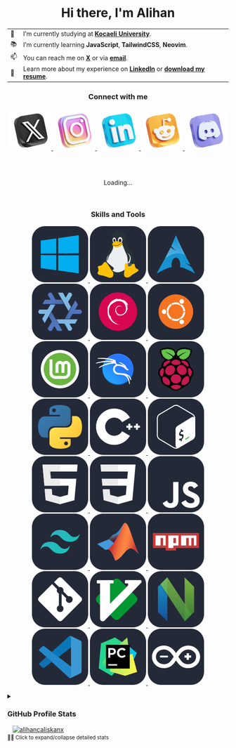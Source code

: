 <h1 align="center">Hi there, I'm Alihan</h1>

<table border="0" align="center">
    <tr>
        <td>👔</td>
        <td>I’m currently studying at <b><a href="https://www.carevoyance.com/" target="_blank">Kocaeli University</a></b>.</td>
    </tr>
    <tr>
        <td>📚</td>
        <td>I’m currently learning <b>JavaScript</b>, <b>TailwindCSS</b>, <b>Neovim</b>.</td>
    </tr>
    <!-- <tr>
        <td>🤝</td>
        <td>I’m looking for help maintaining and growing <b><a href="" target="_blank">Autonomous</a></b>.</td>
    </tr> -->
    <tr>
        <td>📫</td>
        <td>You can reach me on <b><a href="https://x.com/AlihanCaliskanx/" target="_blank">X</a></b> or via <b><a href="mailto:alihancaliskan@workmail.com" target="_blank">email</a></b>.</td>
    </tr>
    <tr>
        <td>📄</td>
        <td>Learn more about my experience on <b><a href="https://linkedin.com/in/alihan-caliskan/" target="_blank">LinkedIn</a></b> or <b><a href="https://github.com/alihancaliskanx/alihancaliskanx/raw/main/alihancaliskanx-Resume.pdf">download my resume</a></b>.</td>
    </tr>
</table>

<h3 align="center">Connect with me</h3>

<p align="center">

<a href="https://x.com/AlihanCaliskanx/" target="_blank">
    <img src="assets/icons/skill-icons--x.png">
</a>

<a href="https://www.instagram.com/alihancaliskan25/" target="_blank">
    <img src="assets/icons/skill-icons--instagram.png">
</a>

<a href="https://linkedin.com/in/alihan-caliskan/" target="_blank">
    <img src="assets/icons/skill-icons--linkedin.png">
</a>

<a href="https://www.reddit.com/user/alihancaliskan/" target="_blank">
    <img src="assets/icons/skill-icons--reddit.png">
</a>

<a href="https://discordapp.com/users/370240411395948546/" target="_blank">
    <img src="assets/icons/skill-icons--discord.png">
</a>

</p>

<br>

<br>


<p align="center">
<!--START:X-->
Loading...
<!--END:X-->
</p>


<br>

<h3 align="center">Skills and Tools</h3>

<p align="center">

<a href="https://www.microsoft.com/en-us/windows/" target="_blank">
    <img src="assets/icons/skill-icons--windows-dark.svg">
</a>

<a href="https://www.linux.org/" target="_blank">
    <img src="assets/icons/skill-icons--linux-dark.svg">
</a>

<a href="https://archlinux.org/" target="_blank">
    <img src="assets/icons/skill-icons--arch-dark.svg">
</a>

<a href="https://nixos.org/" target="_blank">
    <img src="assets/icons/skill-icons--nix-dark.svg">
</a>

<a href="https://www.debian.org/" target="_blank">
    <img src="assets/icons/skill-icons--debian-dark.svg">
</a>

<a href="https://ubuntu.com/" target="_blank">
    <img src="assets/icons/skill-icons--ubuntu-dark.svg">
</a>

<a href="https://www.linuxmint.com/" target="_blank">
    <img src="assets/icons/skill-icons--mint-dark.svg">
</a>

<a href="https://www.kali.org/" target="_blank">
    <img src="assets/icons/skill-icons--kali-dark.svg">
</a>

<a href="https://www.raspberrypi.com/" target="_blank">
    <img src="assets/icons/skill-icons--raspberrypi-dark.svg">
</a>

<a href="https://www.python.org/" target="_blank">
    <img src="assets/icons/skill-icons--python-dark.svg">
</a>

<!-- <a href="https://www.open-std.org/jtc1/sc22/wg14/" target="_blank">
    <img src="assets/icons/skill-icons--c.svg">
</a> -->

<a href="https://isocpp.org/" target="_blank">
    <img src="assets/icons/skill-icons--cpp.svg">
</a>

<!-- <a href="https://learn.microsoft.com/en-us/dotnet/csharp/" target="_blank">
    <img src="assets/icons/skill-icons--cs.svg">
</a> -->

<a href="https://www.gnu.org/software/bash/" target="_blank">
    <img src="assets/icons/skill-icons--bash-dark.svg">
</a>

<!-- <a href="https://go.dev/" target="_blank">
    <img src="assets/icons/skill-icons--golang.svg">
</a> -->

<!-- <a href="https://www.java.com/en/" target="_blank">
    <img src="assets/icons/skill-icons--java-dark.svg">
</a> -->

<!-- <a href="https://www.rust-lang.org/" target="_blank">
    <img src="assets/icons/skill-icons--rust.svg">
</a> -->

<!-- <a href="https://www.lua.org/" target="_blank">
    <img src="assets/icons/skill-icons--lua-dark.svg">
</a> -->

<!-- <a href="https://www.swift.com/" target="_blank">
    <img src="assets/icons/skill-icons--swift.svg">
</a> -->

<a href="https://html.spec.whatwg.org/multipage/" target="_blank">
    <img src="assets/icons/skill-icons--html.svg">
</a>

<a href="https://www.w3.org/Style/CSS/" target="_blank">
    <img src="assets/icons/skill-icons--css.svg">
</a>

<a href="https://en.wikipedia.org/wiki/JavaScript" target="_blank">
    <img src="assets/icons/skill-icons--javascript.svg">
</a>

<!-- <a href="https://www.typescriptlang.org/" target="_blank">
    <img src="assets/icons/skill-icons--typescript.svg">
</a> -->

<!-- <a href="https://www.php.net/" target="_blank">
    <img src="assets/icons/skill-icons--php-dark.svg">
</a> -->

<!-- <a href="https://react.dev/" target="_blank">
    <img src="assets/icons/skill-icons--react-dark.svg">
</a> -->
    
<a href="https://tailwindcss.com/" target="_blank">
    <img src="assets/icons/skill-icons--tailwindcss-dark.svg">
</a>

<!-- <a href="https://windicss.org/" target="_blank">
    <img src="assets/icons/skill-icons--windicss-dark.svg">
</a> -->

<a href="https://www.mathworks.com/" target="_blank">
    <img src="assets/icons/skill-icons--matlab-dark.svg">
</a>

<a href="https://www.npmjs.com/" target="_blank">
    <img src="assets/icons/skill-icons--npm-dark.svg">
</a>

<a href="https://git-scm.com/" target="_blank">
    <img src="assets/icons/skill-icons--git.svg">
</a>

<a href="https://www.vim.org/" target="_blank">
    <img src="assets/icons/skill-icons--vim-dark.svg">
</a>

<a href="https://neovim.io/" target="_blank">
    <img src="assets/icons/skill-icons--neovim-dark.svg">
</a>

<a href="https://code.visualstudio.com/" target="_blank">
    <img src="assets/icons/skill-icons--vscode-dark.svg">
</a>

<!-- <a href="https://visualstudio.microsoft.com/" target="_blank">
    <img src="assets/icons/skill-icons--visualstudio-dark.svg">
</a> -->

<a href="https://www.jetbrains.com/pycharm/" target="_blank">
    <img src="assets/icons/skill-icons--pycharm-dark.svg">
</a>

<a href="https://www.arduino.cc/" target="_blank">
    <img src="assets/icons/skill-icons--arduino.svg">
</a>

<!-- <a href="https://www.adobe.com/products/photoshop.html" target="_blank">
    <img src="assets/icons/skill-icons--photoshop.svg">
</a> -->

<!-- <a href="https://www.blender.org/" target="_blank">
    <img src="assets/icons/skill-icons--blender-dark.svg">
</a> -->

<!-- <a href="pytorch.org" target="_blank">
    <img src="assets/icons/skill-icons--pytorch-dark.svg">
</a> -->

<!-- <a href="doc.qt.io" target="_blank">
    <img src="assets/icons/skill-icons--qt-dark.svg">
</a> -->

</p>

<details>
  <summary><h3>GitHub Profile Stats</h3>&nbsp;&nbsp;&nbsp;<a href="#"><img src="https://komarev.com/ghpvc/?username=alihancaliskanx&label=Profile%20views&color=0e75b6&style=flat" alt="alihancaliskanx" /></a><br /><small>☝🏼 Click to expand/collapse detailed stats</small><br />&nbsp;<br /></summary>
  <div><a href="#"><img src="https://github-readme-stats.vercel.app/api/top-langs?username=alihancaliskanx&show_icons=true&locale=en&layout=compact&theme=dracula&hide_border=true" alt="alihancaliskanx" /><br /><br /></a></div>
  <div><a href="#"><img src="https://github-readme-stats.vercel.app/api?username=alihancaliskanx&show_icons=true&locale=en&theme=dracula&hide_border=true" alt="alihancaliskanx" /></a></div>
  <h5><b>I created this profile, for now is blank</b></h3><br>
</details>







